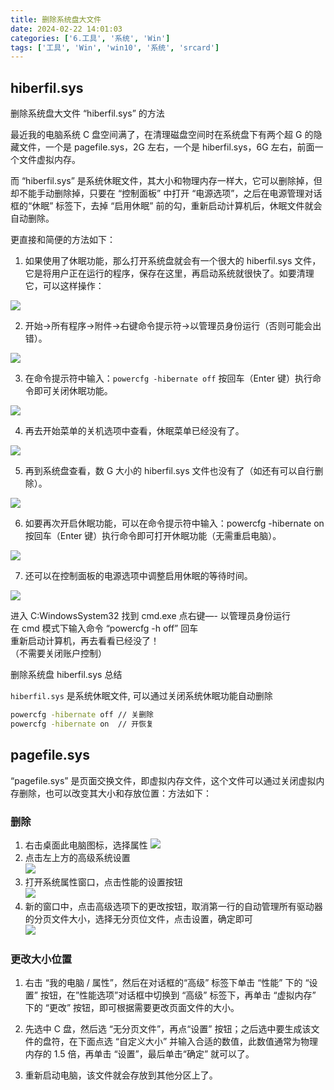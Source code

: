 ```yaml
---
title: 删除系统盘大文件
date: 2024-02-22 14:01:03
categories: ['6.工具', '系统', 'Win']
tags: ['工具', 'Win', 'win10', '系统', 'srcard']
---
```

  
  
## hiberfil.sys

删除系统盘大文件 “hiberfil.sys” 的方法

最近我的电脑系统 C 盘空间满了，在清理磁盘空间时在系统盘下有两个超 G 的隐藏文件，一个是 pagefile.sys，2G 左右，一个是 hiberfil.sys，6G 左右，前面一个文件虚拟内存。

而 “hiberfil.sys” 是系统休眠文件，其大小和物理内存一样大，它可以删除掉，但却不能手动删除掉，只要在 “控制面板” 中打开 “电源选项”，之后在电源管理对话框的“休眠” 标签下，去掉 “启用休眠” 前的勾，重新启动计算机后，休眠文件就会自动删除。

更直接和简便的方法如下：

1. 如果使用了休眠功能，那么打开系统盘就会有一个很大的 hiberfil.sys 文件，它是将用户正在运行的程序，保存在这里，再启动系统就很快了。如要清理它，可以这样操作：

![](https://pic1.zhimg.com/v2-8fc27d38d274fcb7c490ed53af578510_r.jpg)

2. 开始→所有程序→附件→右键命令提示符→以管理员身份运行（否则可能会出错）。

![](https://pic1.zhimg.com/v2-dd2f9db5b12cd1188269310b6d03bf50_b.jpg)

3. 在命令提示符中输入：`powercfg -hibernate off` 按回车（Enter 键）执行命令即可关闭休眠功能。

![](https://pic2.zhimg.com/v2-296731b0305298b85b6989fe8bc24e5d_r.jpg)

4. 再去开始菜单的关机选项中查看，休眠菜单已经没有了。

![](https://pic2.zhimg.com/v2-b9f90b8c8334f36d982af74ff5d3b659_r.jpg)

5. 再到系统盘查看，数 G 大小的 hiberfil.sys 文件也没有了（如还有可以自行删除）。

![](https://pic2.zhimg.com/v2-ea53ffbe0ec80a1beaaa836efe851795_r.jpg)

6. 如要再次开启休眠功能，可以在命令提示符中输入：powercfg -hibernate on 按回车（Enter 键）执行命令即可打开休眠功能（无需重启电脑）。

![](https://pic2.zhimg.com/v2-4ac5f8412a02c86ede29b11f961a9969_r.jpg)

7. 还可以在控制面板的电源选项中调整启用休眠的等待时间。

![](https://pic4.zhimg.com/v2-01c40936d6a8956177f6bafbf4e6c4ab_b.jpg)

进入 C:WindowsSystem32 找到 cmd.exe 点右键—- 以管理员身份运行  
在 cmd 模式下输入命令 “powercfg -h off” 回车  
重新启动计算机，再去看看已经没了！  
（不需要关闭账户控制）  


删除系统盘 hiberfil.sys 总结
  
`hiberfil.sys` 是系统休眠文件, 可以通过关闭系统休眠功能自动删除
```sh
powercfg -hibernate off // 关删除
powercfg -hibernate on  // 开恢复
```
<!--SR:!2025-02-17,507,250-->
  
  
## pagefile.sys

“pagefile.sys” 是页面交换文件，即虚拟内存文件，这个文件可以通过关闭虚拟内存删除，也可以改变其大小和存放位置：方法如下：
  
  
### 删除

1. 右击桌面此电脑图标，选择属性 
    ![](https://exp-picture.cdn.bcebos.com/32fe25ef354f50b8c17daf6cdc4afa32929c189e.jpg?x-bce-process=image%2Fresize%2Cm_lfit%2Cw_500%2Climit_1%2Fformat%2Cf_auto%2Fquality%2Cq_80)
2.  点击左上方的高级系统设置    
    ![](https://exp-picture.cdn.bcebos.com/340e4eb8b43ea8db2009fd85189c2cf7deb2169e.jpg?x-bce-process=image%2Fresize%2Cm_lfit%2Cw_500%2Climit_1%2Fformat%2Cf_auto%2Fquality%2Cq_80)
3.  打开系统属性窗口，点击性能的设置按钮    
    ![](https://exp-picture.cdn.bcebos.com/3aae2b4f50b8b43ede9850fd7132939c2df7199e.jpg?x-bce-process=image%2Fresize%2Cm_lfit%2Cw_500%2Climit_1%2Fformat%2Cf_auto%2Fquality%2Cq_80)
4. 新的窗口中，点击高级选项下的更改按钮，取消第一行的自动管理所有驱动器的分页文件大小，选择无分页位文件，点击设置，确定即可  
![](https://exp-picture.cdn.bcebos.com/51f9aa3ea8db574a8271942ba7f7dfb2dd19179e.jpg?x-bce-process=image%2Fresize%2Cm_lfit%2Cw_500%2Climit_1%2Fformat%2Cf_auto%2Fquality%2Cq_80)

  
  
### 更改大小位置

1. 右击 “我的电脑 / 属性”，然后在对话框的“高级” 标签下单击 “性能” 下的 “设置” 按钮，在”性能选项”对话框中切换到 “高级” 标签下，再单击 “虚拟内存” 下的 “更改” 按钮，即可根据需要更改页面文件的大小。

2. 先选中 C 盘，然后选 “无分页文件”，再点“设置” 按钮；之后选中要生成该文件的盘符，在下面点选 “自定义大小” 并输入合适的数值，此数值通常为物理内存的 1.5 倍，再单击 “设置”，最后单击“确定” 就可以了。

3. 重新启动电脑，该文件就会存放到其他分区上了。
